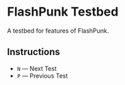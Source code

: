 FlashPunk Testbed
=================

A testbed for features of FlashPunk.

Instructions
------------

- `N` — Next Test
- `P` — Previous Test
